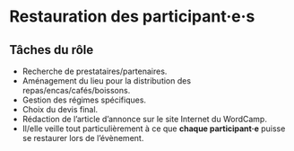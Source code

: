 # Restauration des participant·e·s

## Tâches du rôle

+ Recherche de prestataires/partenaires.
+ Aménagement du lieu pour la distribution des repas/encas/cafés/boissons.
+ Gestion des régimes spécifiques.
+ Choix du devis final.
+ Rédaction de l’article d’annonce sur le site Internet du WordCamp.
+ Il/elle veille tout particulièrement à ce que __chaque participant·e__ puisse se restaurer lors de l’évènement.
